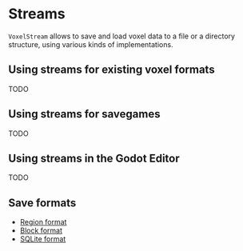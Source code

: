 Streams
========

`VoxelStream` allows to save and load voxel data to a file or a directory structure, using various kinds of implementations.


Using streams for existing voxel formats
-----------------------------------------

TODO


Using streams for savegames
----------------------------

TODO


Using streams in the Godot Editor
----------------------------------

TODO


Save formats
--------------

- [Region format](specs/region_format_v3.md)
- [Block format](specs/block_format_v2.md)
- [SQLite format](specs/sqlite_format.md)
